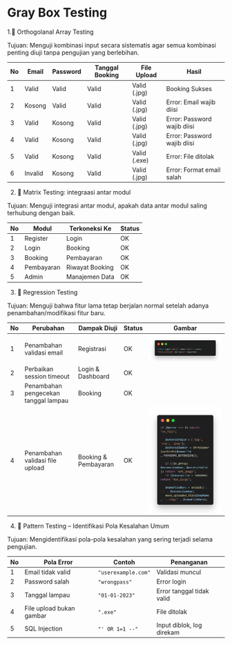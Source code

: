 # Gray Box Testing


1.🔧 Orthogolanal Array Testing

Tujuan: Menguji kombinasi input secara sistematis agar semua kombinasi penting diuji tanpa pengujian yang berlebihan.

| No | Email   | Password | Tanggal Booking | File Upload  | Hasil                       |
| -- | ------- | -------- | --------------- | ------------ | --------------------------- |
| 1  | Valid   | Valid    | Valid           | Valid (.jpg) | Booking Sukses              |
| 2  | Kosong  | Valid    | Valid           | Valid (.jpg) | Error: Email wajib diisi    |
| 3  | Valid   | Kosong   | Valid           | Valid (.jpg) | Error: Password wajib diisi |
| 4  | Valid   | Kosong   | Valid           | Valid (.jpg) | Error: Password wajib diisi |
| 5  | Valid   | Kosong   | Valid           | Valid (.exe) | Error: File ditolak         |
| 6  | Invalid | Kosong   | Valid           | Valid (.jpg) | Error: Format email salah   |



2. 🔄 Matrix Testing: integraasi antar modul

Tujuan: Menguji integrasi antar modul, apakah data antar modul saling terhubung dengan baik.

| **No** | **Modul**  | **Terkoneksi Ke** | **Status** |
| ------ | ---------- | ----------------- | ---------- |
| 1      | Register   | Login             | OK         |
| 2      | Login      | Booking           | OK         |
| 3      | Booking    | Pembayaran        | OK         |
| 4      | Pembayaran | Riwayat Booking   | OK         |
| 5      | Admin      | Manajemen Data    | OK         |

  
3. 🔁 Regression Testing

Tujuan: Menguji bahwa fitur lama tetap berjalan normal setelah adanya penambahan/modifikasi fitur baru.

| **No** | **Perubahan**                        | **Dampak Diuji**     | **Status** | **Gambar** |
| ------ | ------------------------------------ | ------------------------------------ | -------------------- | ---------- |
| 1      | Penambahan validasi email            | Registrasi           | OK         |![Regis](screenshot/regis.png)
| 2      | Perbaikan session timeout            | Login & Dashboard    | OK         |
| 3      | Penambahan pengecekan tanggal lampau | Booking              | OK         |
| 4      | Penambahan validasi file upload      | Booking & Pembayaran | OK         |![Regis](screenshot/upload.png)

4. 🧩 Pattern Testing – Identifikasi Pola Kesalahan Umum

Tujuan: Mengidentifikasi pola-pola kesalahan yang sering terjadi selama pengujian.

| **No** | **Pola Error**           | **Contoh**          | **Penanganan**            |
| ------ | ------------------------ | ------------------- | ------------------------- |
| 1      | Email tidak valid        | `"userexample.com"` | Validasi muncul           |
| 2      | Password salah           | `"wrongpass"`       | Error login               |
| 3      | Tanggal lampau           | `"01-01-2023"`      | Error tanggal tidak valid |
| 4      | File upload bukan gambar | `".exe"`            | File ditolak              |
| 5      | SQL Injection            | `"' OR 1=1 --"`     | Input diblok, log direkam |



